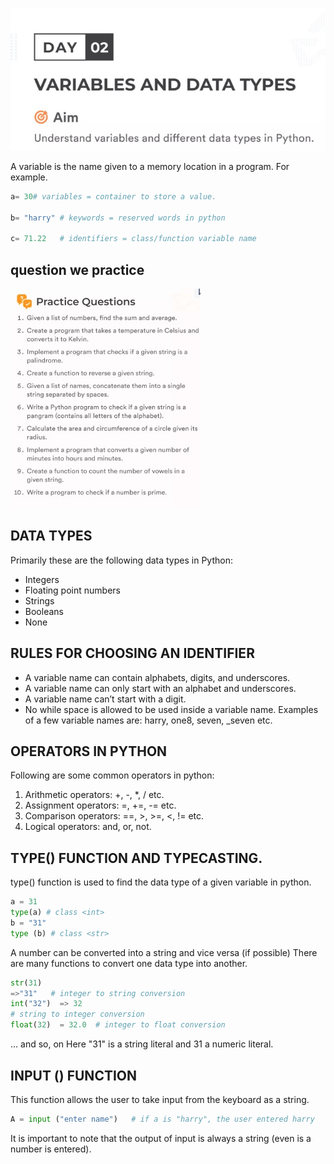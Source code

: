 
![App Screenshot](https://github.com/AkashRouth001/Revise-python-in-15-days/blob/993fa060e8494efc8634687bd075eb7841a212a3/image/day2.jpg)


A variable is the name given to a memory location in a program. For example. 
```python
a= 30# variables = container to store a value. 

b= "harry" # keywords = reserved words in python 

c= 71.22   # identifiers = class/function variable name
```
## question we practice
![App Screenshot](https://github.com/AkashRouth001/Revise-python-in-15-days/blob/993fa060e8494efc8634687bd075eb7841a212a3/image/day2%20question.jpg)
## DATA TYPES 
Primarily these are the following data types in Python: 
- Integers 
- Floating point numbers 
- Strings 
- Booleans  
- None

## RULES FOR CHOOSING AN IDENTIFIER 
- A variable name can contain alphabets, digits, and underscores. 
- A variable name can only start with an alphabet and underscores. 
- A variable name can’t start with a digit. 
- No while space is allowed to be used inside a variable name. 
Examples of a few variable names are: harry, one8, seven, _seven etc. 

## OPERATORS IN PYTHON 
Following are some common operators in python: 
1. Arithmetic operators: +, -, *, / etc. 
2. Assignment operators:  =, +=, -= etc. 
3. Comparison operators: ==, >, >=, <,  != etc. 
4. Logical operators: and, or, not.

## TYPE() FUNCTION AND TYPECASTING.  
type() function is used to find the data type of a given variable in python. 
```python
a = 31  
type(a) # class <int> 
b = "31" 
type (b) # class <str>
```
A number can be converted into a string and vice versa (if possible) 
There are many functions to convert one data type into another. 
```python
str(31)    
=>"31"   # integer to string conversion 
int("32")  => 32    
# string to integer conversion 
float(32)  = 32.0  # integer to float conversion
```
… and so, on 
Here "31" is a string literal and 31 a numeric literal. 
## INPUT () FUNCTION 
This function allows the user to take input from the keyboard as a string. 
```python
A = input ("enter name")   # if a is "harry", the user entered harry 
```
It is important to note that the output of input is always a string (even is a number is 
entered). 